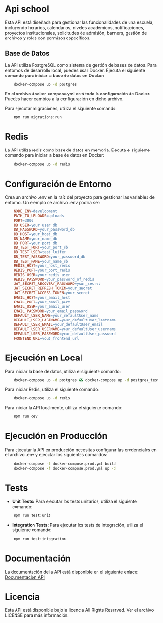 # Api school

Esta API está diseñada para gestionar las funcionalidades de una escuela, incluyendo horarios, calendarios, niveles académicos, notificaciones, proyectos institucionales, solicitudes de admisión, banners, gestión de archivos y roles con permisos específicos.

## Base de Datos

La API utiliza PostgreSQL como sistema de gestión de bases de datos. Para entornos de desarrollo local, puedes usar Docker. Ejecuta el siguiente comando para iniciar la base de datos en Docker:

```sh
    docker-compose up -d postgres
```


En el archivo docker-compose.yml está toda la configuración de Docker. Puedes hacer cambios a la configuración en dicho archivo.

Para ejecutar migraciones, utiliza el siguiente comando:

```sh
    npm run migrations:run
```
# Redis
La API utiliza redis como base de datos en memoria. Ejecuta el siguiente comando para iniciar la base de datos en Docker: 

```sh
    docker-compose up -d redis
```

# Configuración de Entorno
Crea un archivo .env en la raíz del proyecto para gestionar las variables de entorno. Un ejemplo de archivo .env podría ser:

```makefile
    NODE_ENV=development
    PATH_TO_UPLOADS=uploads
    PORT=3000
    DB_USER=your_user_db
    DB_PASSWORD=your_password_db
    DB_HOST=your_host_db
    DB_NAME=your_name_db
    DB_PORT=your_port_db
    DB_TEST_PORT=your_port_db
    DB_TEST_USER=test_luifer
    DB_TEST_PASSWORD=your_password_db
    DB_TEST_NAME=your_name_db
    REDIS_HOST=your_host_redis
    REDIS_PORT=your_port_redis
    REDIS_USER=your_redis_user
    REDIS_PASSWORD=your_password_of_redis
    JWT_SECRET_RECOVERY_PASSWORD=your_secret
    JWT_SECRET_REFRESH_TOKEN=your_secret
    JWT_SECRET_ACCESS_TOKEN=your_secret
    EMAIL_HOST=your_email_host
    EMAIL_PORT=your_email_port
    EMAIL_USER=your_email_user
    EMAIL_PASSWORD=your_email_password
    DEFAULT_USER_NAME=your_defaultUser_name
    DEFAULT_USER_LASTNAME=your_defaultUser_lastname
    DEFAULT_USER_EMAIL=your_defaultUser_email
    DEFAULT_USER_USERNAME=your_defaultUser_username
    DEFAULT_USER_PASSWORD=your_defaultUser_password
    FRONTEND_URL=yout_frontend_url
```

# Ejecución en Local

Para iniciar la base de datos, utiliza el siguiente comando:
```sh
    docker-compose up -d postgres && docker-compose up -d postgres_test
```

Para iniciar Redis, utiliza el siguiente comando:
```sh
    docker-compose up -d redis
```

Para iniciar la API localmente, utiliza el siguiente comando:
```sh
    npm run dev
```


# Ejecución en Producción
Para ejecutar la API en producción necesitas configurar las credenciales en el archivo .env y ejecutar los siguientes comandos:

```sh 
    docker-compose -f docker-compose.prod.yml build 
    docker-compose -f docker-compose.prod.yml up -d 
```
# Tests
 - **Unit Tests:** Para ejecutar los tests unitarios, utiliza el siguiente comando:
```sh
    npm run test:unit
```
- **Integration Tests:** Para ejecutar los tests de integración, utiliza el siguiente comando:
```sh
    npm run test:integration
```
# Documentación
La documentación de la API está disponible en el siguiente enlace: [Documentación API](https://documenter.getpostman.com/view/17313863/2sA3e5f8gF)

# Licencia
Esta API está disponible bajo la licencia All Rights Reserved. Ver el archivo LICENSE para más información.